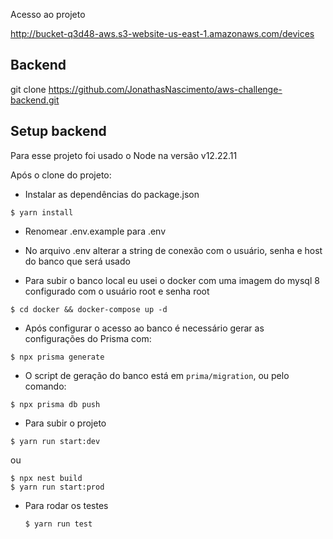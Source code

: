 Acesso ao projeto

http://bucket-q3d48-aws.s3-website-us-east-1.amazonaws.com/devices

## Backend

git clone https://github.com/JonathasNascimento/aws-challenge-backend.git

## Setup backend

Para esse projeto foi usado o Node na versão v12.22.11

Após o clone do projeto:

- Instalar as dependências do package.json

 `$ yarn install`

- Renomear .env.example para .env

- No arquivo .env alterar a string de conexão com o usuário, senha e host do banco que será usado

- Para subir o banco local eu usei o docker com uma imagem do mysql 8 configurado com o usuário root e senha root

 `$ cd docker && docker-compose up -d`

- Após configurar o acesso ao banco é necessário gerar as configurações do Prisma com:
 
 `$ npx prisma generate`

- O script de geração do banco está em `prima/migration`, ou pelo comando:
 
 `$ npx prisma db push`

- Para subir o projeto

 `$ yarn run start:dev`
 
 ou

  ```
  $ npx nest build
  $ yarn run start:prod
  ```

- Para rodar os testes
  
  `$ yarn run test`
